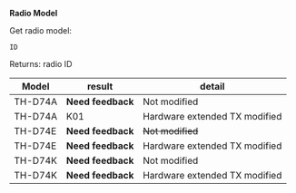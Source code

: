__Radio Model__

Get radio model:

	ID

Returns: radio ID

|Model|result|detail|
|---|---|---|
|TH-D74A|**Need feedback**|Not modified|
|TH-D74A|K01|Hardware extended TX modified|
|TH-D74E|**Need feedback**|~~Not modified~~|
|TH-D74E|**Need feedback**|Hardware extended TX modified|
|TH-D74K|**Need feedback**|Not modified|
|TH-D74K|**Need feedback**|Hardware extended TX modified|
